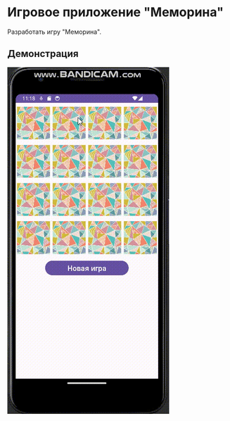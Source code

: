 # Игровое приложение "Меморина"

Разработать игру "Меморина".

## Демонстрация

![gif_1](https://github.com/EkaterinaKugot/Memorina/blob/main/result.gif)




